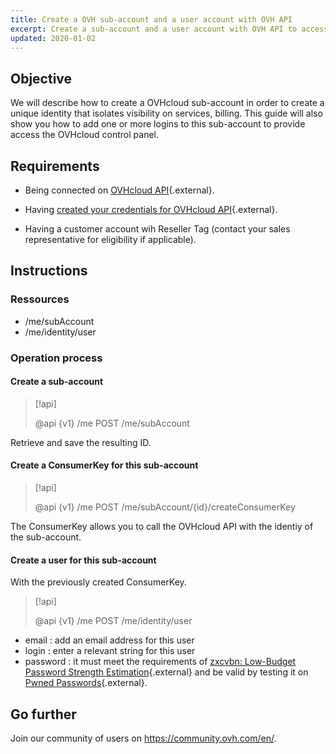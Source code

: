 ```yaml
---
title: Create a OVH sub-account and a user account with OVH API
excerpt: Create a sub-account and a user account with OVH API to access to OVH Manager
updated: 2020-01-02
---
```


## Objective

We will describe how to create a OVHcloud sub-account in order to create a unique identity that isolates visibility on services, billing.
This guide will also show you how to add one or more logins to this sub-account to provide access the OVHcloud control panel.

## Requirements

* Being connected on [OVHcloud API](https://ca.api.ovh.com/){.external}.
* Having [created your credentials for OVHcloud API](/pages/manage_and_operate/api/first-steps){.external}.

* Having a customer account wih Reseller Tag (contact your sales representative for eligibility if applicable).

## Instructions

### Ressources

* /me/subAccount
* /me/identity/user

### Operation process

#### Create a sub-account

> [!api]
>
> @api {v1} /me POST /me/subAccount
>

Retrieve and save the resulting ID.

#### Create a ConsumerKey for this sub-account

> [!api]
>
> @api {v1} /me POST /me/subAccount/{id}/createConsumerKey
>

The ConsumerKey allows you to call the OVHcloud API with the identiy of the sub-account.

#### Create a user for this sub-account

With the previously created ConsumerKey.

> [!api]
>
> @api {v1} /me POST /me/identity/user
>

* email : add an email address for this user
* login : enter a relevant string for this user
* password : it must meet the requirements of [zxcvbn: Low-Budget Password Strength Estimation](https://github.com/dropbox/zxcvbn){.external} and be valid by testing it on [Pwned Passwords](https://haveibeenpwned.com/Passwords){.external}.

## Go further

Join our community of users on <https://community.ovh.com/en/>.
